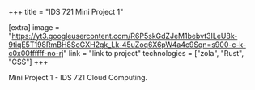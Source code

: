 +++
title = "IDS 721 Mini Project 1"

[extra]
image = "https://yt3.googleusercontent.com/R6P5skGdZJeM1bebvt3ILeU8k-9tiqE5T198RmBH8SoGXH2gk_Lk-45uZoq6X6pW4a4c9Sqn=s900-c-k-c0x00ffffff-no-rj"
link = "link to project"
technologies = ["zola", "Rust", "CSS"]
+++

Mini Project 1 - IDS 721 Cloud Computing.